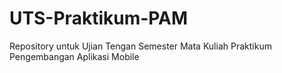 # UTS-Praktikum-PAM
Repository untuk Ujian Tengan Semester Mata Kuliah Praktikum Pengembangan Aplikasi Mobile
